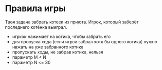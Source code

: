 # Правила игры
Твоя задача забрать котеек из приюта.
Игрок, который заберёт последнего котёнка выиграл.

- игркок нажимает на котика, чтобы забрать его
- для пропуска хода (если игрок забрал хотя бы одного котика) 
нужно нажать на уже забранного котика
- пропускать ходы, не забрав котика, нельзя
- параметр M < N
- параметр N <= 30